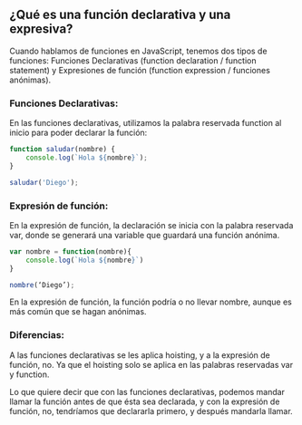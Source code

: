 ## ****¿Qué es una función declarativa y una expresiva?****

Cuando hablamos de funciones en JavaScript, tenemos dos tipos de funciones: Funciones Declarativas (function declaration / function statement) y Expresiones de función (function expression / funciones anónimas).

### **Funciones Declarativas:**

En las funciones declarativas, utilizamos la palabra reservada function al inicio para poder declarar la función:

```jsx
function saludar(nombre) {
	console.log(`Hola ${nombre}`);
}

saludar('Diego');
```

### **Expresión de función:**

En la expresión de función, la declaración se inicia con la palabra reservada var, donde se generará una variable que guardará una función anónima.

```jsx
var nombre = function(nombre){
    console.log(`Hola ${nombre}`)
}

nombre(‘Diego’);
```

En la expresión de función, la función podría o no llevar nombre, aunque es más común que se hagan anónimas.

### **Diferencias:**

A las funciones declarativas se les aplica hoisting, y a la expresión de función, no. Ya que el hoisting solo se aplica en las palabras reservadas var y function.

Lo que quiere decir que con las funciones declarativas, podemos mandar llamar la función antes de que ésta sea declarada, y con la expresión de función, no, tendríamos que declararla primero, y después mandarla llamar.